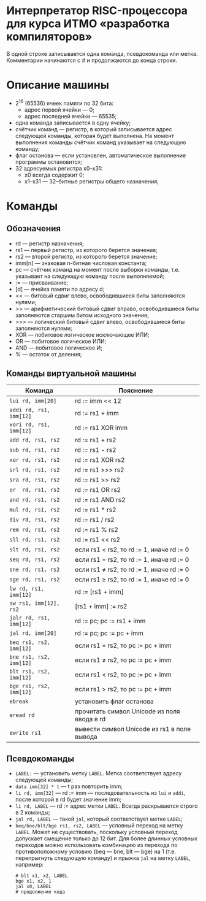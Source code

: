 # Интерпретатор RISC-процессора для курса ИТМО &laquo;разработка компиляторов&raquo;

В одной строке записывается одна команда, псевдокоманда или метка.
Комментарии начинаются с \# и продолжаются до конца строки.

# Описание машины
- 2<sup>16</sup> (65536) ячеек памяти по 32 бита:
  - адрес первой ячейки &mdash; 0;
  - адрес последней ячейки &mdash; 65535;
- одна команда записывается в одну ячейку;
- счётчик команд &mdash; регистр, в который записывается адрес следующей команды, которая будет выполнена. На момент выполнения команды счётчик команд указывает на следующую команду;
- флаг останова &mdash; если установлен, автоматическое выполнение программы остановится;
- 32 адресуемых регистра x0&ndash;x31:
  - x0 всегда содержит 0;
  - x1&ndash;x31 &mdash; 32&ndash;битные регистры общего назначения;

# Команды
## Обозначения

- rd &mdash; регистр назначения;
- rs1 &mdash; первый регистр, из которого берется значение;
- rs2 &mdash; второй регистр, из которого берется значение;
- imm[n] &mdash; знаковая n-битная числовая константа;
- pc &mdash; счётчик команд на момент после выборки команды, т.е. указывает на следующую команду после выполняемой;
- := &mdash; присваивание;
- [d] &mdash; ячейка памяти по адресу d;
- << &mdash; битовый сдвиг влево, освободившиеся биты заполняются нулями;
- \>\> &mdash; арифметический битовый сдвиг вправо, освободившиеся биты заполняются старшим битом исходного значения;
- \>\>\> &mdash; логический битовый сдвиг влево, освободившиеся биты заполняются нулями;
- XOR &mdash; побитовое логическое исключающее ИЛИ;
- OR &mdash; побитовое логическое ИЛИ;
- AND &mdash; побитовое логическое И;
- % &mdash; остаток от деления;

## Команды виртуальной машины
| Команда | Пояснение |
| ------- | --------- |
| `lui rd, imm[20]` | rd := imm << 12 |
| `addi rd, rs1, imm[12]` | rd := rs1 + imm |
| `xori rd, rs1, imm[12]` | rd := rs1 XOR imm |
| `add rd, rs1, rs2` | rd := rs1 + rs2 |
| `sub rd, rs1, rs2` | rd := rs1 - rs2 |
| `xor rd, rs1, rs2` | rd := rs1 XOR rs2 |
| `srl rd, rs1, rs2` | rd := rs1 \>\>\> rs2 |
| `sra rd, rs1, rs2` | rd := rs1 \>\> rs2 |
| `or  rd, rs1, rs2` | rd := rs1 OR rs2 |
| `and rd, rs1, rs2` | rd := rs1 AND rs2 |
| `mul rd, rs1, rs2` | rd := rs1 \* rs2 |
| `div rd, rs1, rs2` | rd := rs1 / rs2 |
| `rem rd, rs1, rs2` | rd := rs1 % rs2 |
| `sll rd, rs1, rs2` | rd := rs1 &lt;&lt; rs2 |
| `slt rd, rs1, rs2` | если rs1 &lt; rs2, то rd := 1, иначе rd := 0 |
| `seq rd, rs1, rs2` | если rs1 = rs2, то rd := 1, иначе rd := 0 |
| `sne rd, rs1, rs2` | если rs1 &ne; rs2, то rd := 1, иначе rd := 0 |
| `sge rd, rs1, rs2` | если rs1 &geq; rs2, то rd := 1, иначе rd := 0 |
| `lw rd, rs1, imm[12]` | rd := [rs1 + imm] |
| `sw rs1, imm[12], rs2` | [rs1 + imm] := rs2 |
| `jalr rd, rs1, imm[12]` | rd := pc; pc := rs1 + imm |
| `jal rd, imm[20]` | rd := pc; pc := pc + imm |
| `beq rs1, rs2, imm[12]` | если rs1 = rs2, то pc := pc + imm |
| `bne rs1, rs2, imm[12]` | если rs1 &ne; rs2, то pc := pc + imm |
| `blt rs1, rs2, imm[12]` | если rs1 < rs2, то pc := pc + imm |
| `bge rs1, rs2, imm[12]` | если rs1 \> rs2, то pc := pc + imm |
| `ebreak` | установить флаг останова |
| `eread rd` | прочитать символ Unicode из поля ввода в rd |
| `ewrite rs1` | вывести символ Unicode из rs1 в поле вывода |

## Псевдокоманды
- `LABEL:` &mdash; установить метку `LABEL`.
  Метка соответствует адресу следующей команды;
- `data imm[32] * t` &mdash; t раз повторить imm;
- `li rd, imm[32]` &mdash; rd := imm &mdash; последовательность из `lui` и `addi`, после которой в rd будет значение imm;
- `li rd, LABEL` &mdash; rd := адрес метки `LABEL`. Всегда раскрывается строго в 2 команды;
- `jal rd, LABEL` &mdash; такой `jal`, который соответствует метке `LABEL`;
- `beq/bne/blt/bge rs1, rs2, LABEL` &mdash; условный переход на метку `LABEL`. Может не существовать, поскольку условный переход допускает смещение только до 12 бит. Для более длинных условных переходов можно использовать комбинацию из перехода по противоположному условию (beq &mdash; bne, blt &mdash; bge) на 1 (т.е. перепрыгнуть следующую команду) и прыжка `jal` на метку `LABEL`, например:
  ```
  # blt x1, x2, LABEL
  bge x1, x2, 1
  jal x0, LABEL
  # продолжение кода
  ```
